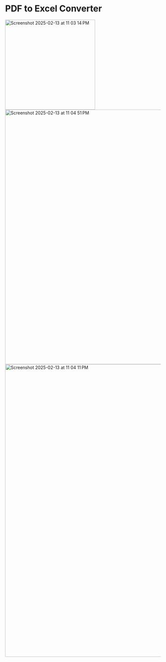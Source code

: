# PDF to Excel Converter

<img width="291" alt="Screenshot 2025-02-13 at 11 03 14 PM" src="https://github.com/user-attachments/assets/c8e2f39c-00ac-4bd5-a431-1b7ec47d794c" />
<img width="824" alt="Screenshot 2025-02-13 at 11 04 51 PM" src="https://github.com/user-attachments/assets/ea800e86-4175-4050-ae4f-316ce0b7dc47" />
<img width="947" alt="Screenshot 2025-02-13 at 11 04 11 PM" src="https://github.com/user-attachments/assets/c1ecdabe-2922-47a0-b01e-6d7f1e98fb23" />
